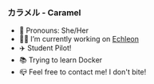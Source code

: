 ### カラメル - Caramel
- :yellow_heart: Pronouns: She/Her
- 👩‍💻 I’m currently working on [Echleon](https://github.com/solemcaelum/echleon)
- :airplane: Student Pilot!
- :books: Trying to learn Docker
- :mailbox_closed: Feel free to contact me! I don't bite!
